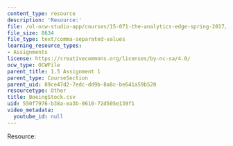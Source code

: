```yaml
---
content_type: resource
description: 'Resource:'
file: /ol-ocw-studio-app/courses/15-071-the-analytics-edge-spring-2017/550f7976b38aea3b061072d505e139f1_BoeingStock.csv
file_size: 8634
file_type: text/comma-separated-values
learning_resource_types:
- Assignments
license: https://creativecommons.org/licenses/by-nc-sa/4.0/
ocw_type: OCWFile
parent_title: 1.5 Assignment 1
parent_type: CourseSection
parent_uid: 89ce47d2-7edc-dd9b-8a8c-be641a59b520
resourcetype: Other
title: BoeingStock.csv
uid: 550f7976-b38a-ea3b-0610-72d505e139f1
video_metadata:
  youtube_id: null
---
```

Resource: